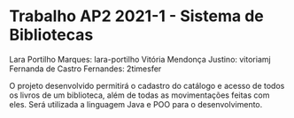 # Trabalho AP2 2021-1 - Sistema de Bibliotecas

Lara Portilho Marques: lara-portilho
Vitória Mendonça Justino: vitoriamj
Fernanda de Castro Fernandes: 2timesfer

O projeto desenvolvido permitirá o cadastro do catálogo e acesso de todos os livros de um biblioteca, além de todas as movimentações feitas com eles. Será utilizada a linguagem Java e POO para o desenvolvimento.
